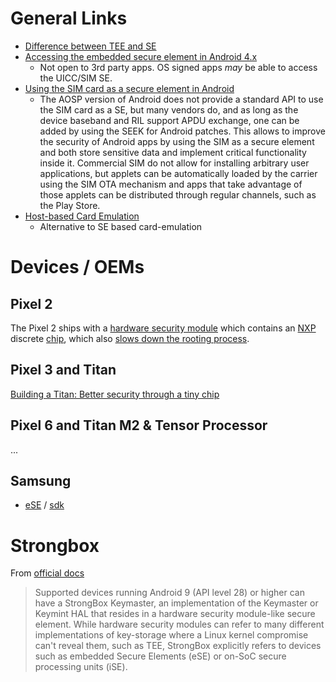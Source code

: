 
# General Links

- [Difference between TEE and SE](https://security.stackexchange.com/questions/122738/difference-between-tmp-tee-and-se)
- [Accessing the embedded secure element in Android 4.x 
](https://nelenkov.blogspot.co.uk/2012/08/accessing-embedded-secure-element-in.html)
  - Not open to 3rd party apps. OS signed apps _may_ be able to access the UICC/SIM SE.
- [Using the SIM card as a secure element in Android 
](https://nelenkov.blogspot.co.uk/2013/09/using-sim-card-as-secure-element.html)
  - The AOSP version of Android does not provide a standard API to use the SIM card as a SE, but many vendors do, and as long as the device baseband and RIL support APDU exchange, one can be added by using the SEEK for Android patches. This allows to improve the security of Android apps by using the SIM as a secure element and both store sensitive data and implement critical functionality inside it. Commercial SIM do not allow for installing arbitrary user applications, but applets can be automatically loaded by the carrier using the SIM OTA mechanism and apps that take advantage of those applets can be distributed through regular channels, such as the Play Store.
- [Host-based Card Emulation](https://developer.android.com/guide/topics/connectivity/nfc/hce.html)
  - Alternative to SE based card-emulation

# Devices / OEMs

## Pixel 2

The Pixel 2 ships with a [hardware security module](https://www.blog.google/products/android-enterprise/how-pixel-2s-security-module-delivers-enterprise-grade-security/) which contains an [NXP](https://plus.google.com/+DeesTroy/posts/i33ygUi7tiu) discrete [chip](https://www.ifixit.com/Teardown/Google+Pixel+2+XL+Teardown/98093#s180076), which also [slows down the rooting process](https://www.xda-developers.com/magisk-v14-4-root-pixel-2-xl-su/). 

## Pixel 3 and Titan

[Building a Titan: Better security through a tiny chip](https://android-developers.googleblog.com/2018/10/building-titan-better-security-through.html)

## Pixel 6 and Titan M2 & Tensor Processor

...

## Samsung

- [eSE](https://github.com/doridori/Android-Security-Reference/blob/master/hardware/SE.md) / [sdk](https://developer.samsung.com/ese/overview.html)

# Strongbox

From [official docs](https://developer.android.com/training/articles/keystore#HardwareSecurityModule)

> Supported devices running Android 9 (API level 28) or higher can have a StrongBox Keymaster, an implementation of the Keymaster or Keymint HAL that resides in a hardware security module-like secure element. While hardware security modules can refer to many different implementations of key-storage where a Linux kernel compromise can't reveal them, such as TEE, StrongBox explicitly refers to devices such as embedded Secure Elements (eSE) or on-SoC secure processing units (iSE).

